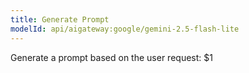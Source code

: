 ```yaml
---
title: Generate Prompt
modelId: api/aigateway:google/gemini-2.5-flash-lite
---
```


Generate a prompt based on the user request: $1
